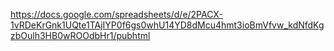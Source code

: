 https://docs.google.com/spreadsheets/d/e/2PACX-1vRDeKrGnk1UQte1TAjIYP0f6gs0whU14YD8dMcu4hmt3ioBmVfvw_kdNfdKgzbOulh3HB0wROOdbHr1/pubhtml
